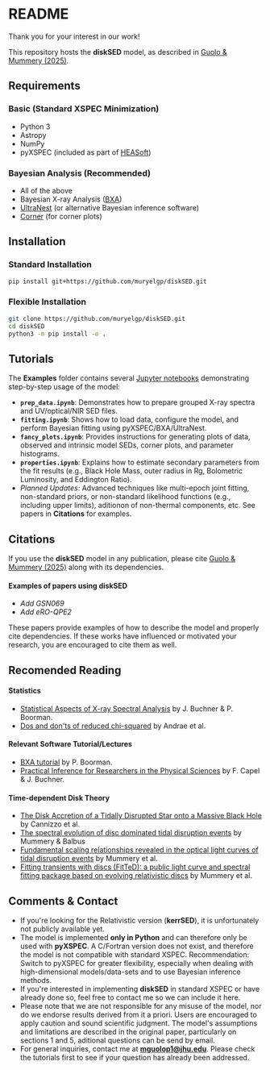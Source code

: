 # README

Thank you for your interest in our work!

This repository hosts the **diskSED** model, as described in [Guolo & Mummery (2025)](https://arxiv.org/abs/2408.17296).

## Requirements

### Basic (Standard XSPEC Minimization)
- Python 3
- Astropy
- NumPy
- pyXSPEC (included as part of [HEASoft](https://heasarc.gsfc.nasa.gov/docs/software/heasoft/))

### Bayesian Analysis (Recommended)
- All of the above
- Bayesian X-ray Analysis ([BXA](https://johannesbuchner.github.io/BXA/index.html))
- [UltraNest](https://johannesbuchner.github.io/UltraNest/index.html) (or alternative Bayesian inference software)
- [Corner](https://corner.readthedocs.io/en/latest/) (for corner plots)

## Installation

### Standard Installation
```bash
pip install git+https://github.com/muryelgp/diskSED.git
```

### Flexible Installation
```bash
git clone https://github.com/muryelgp/diskSED.git
cd diskSED
python3 -m pip install -e .
```


## Tutorials

The **Examples** folder contains several [Jupyter notebooks](https://jupyter.org) demonstrating step-by-step usage of the model:

- **`prep_data.ipynb`**: Demonstrates how to prepare grouped X-ray spectra and UV/optical/NIR SED files.
- **`fitting.ipynb`**: Shows how to load data, configure the model, and perform Bayesian fitting using pyXSPEC/BXA/UltraNest.
- **`fancy_plots.ipynb`**: Provides instructions for generating plots of data, observed and intrinsic model SEDs, corner plots, and parameter histograms.
- **`properties.ipynb`**: Explains how to estimate secondary parameters from the fit results (e.g., Black Hole Mass, outer radius in Rg, Bolometric Luminosity, and Eddington Ratio).
- *Planned Updates:* Advanced techniques like multi-epoch joint fitting, non-standard priors, or non-standard likelihood functions (e.g., including upper limits), aditionon of non-thermal components, etc. See papers in **Citations** for examples.

## Citations

If you use the **diskSED** model in any publication, please cite [Guolo & Mummery (2025)](https://arxiv.org/abs/2408.17296) along with its dependencies.

#### Examples of papers using diskSED
- *Add GSN069*
- *Add eRO-QPE2*

These papers provide examples of how to describe the model and properly cite dependencies. If these works have influenced or motivated your research, you are encouraged to cite them as well.

## Recomended Reading

#### Statistics
* [Statistical Aspects of X-ray Spectral Analysis](https://arxiv.org/abs/2309.05705) by J. Buchner & P. Boorman.
* [Dos and don'ts of reduced chi-squared](https://arxiv.org/pdf/1012.3754) by Andrae et al.

#### Relevant Software Tutorial/Lectures
* [BXA tutorial](https://peterboorman.com/tutorial_bxa.html) by P. Boorman.
* [Practical Inference for Researchers in the Physical Sciences](https://johannesbuchner.github.io/PracticalInferenceForResearchersInThePhysicalSciencesCourse/) by  F. Capel & J. Buchner.

#### Time-dependent Disk Theory
* [The Disk Accretion of a Tidally Disrupted Star onto a Massive Black Hole](https://ui.adsabs.harvard.edu/abs/1990ApJ...351...38C/abstract) by Cannizzo et al.
* [The spectral evolution of disc dominated tidal disruption events](https://arxiv.org/abs/1912.06577) by Mummery & Balbus
* [Fundamental scaling relationships revealed in the optical light curves of tidal disruption events](https://arxiv.org/abs/2308.08255) by Mummery et al.
* [Fitting transients with discs (FitTeD): a public light curve and spectral fitting package based on evolving relativistic discs](https://arxiv.org/abs/2408.15048) by Mummery et al.
  
## Comments & Contact

- If you're looking for the Relativistic version (**kerrSED**), it is unfortunately not publicly available yet.
- The model is implemented **only in Python** and can therefore only be used with **pyXSPEC**. A C/Fortran version does not exist, and therefore the model is not compatible with standard XSPEC. Recommendation: Switch to pyXSPEC for greater flexibility, especially when dealing with high-dimensional models/data-sets and to use Bayesian inference methods.
- If you're interested in implementing **diskSED** in standard XSPEC or have already done so, feel free to contact me so we can include it here.
- Please note that we are not responsible for any misuse of the model, nor do we endorse results derived from it a priori. Users are encouraged to apply caution and sound scientific judgment. The model's assumptions and limitations are described in the original paper, particularly on sections 1 and 5, aditional questions can be send by email.
- For general inquiries, contact me at **mguolop1@jhu.edu**. Please check the tutorials first to see if your question has already been addressed.


